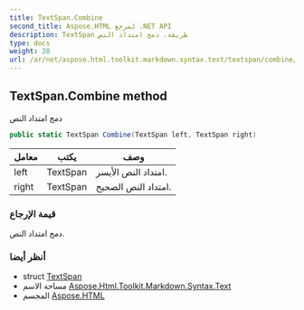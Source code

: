 ```yaml
---
title: TextSpan.Combine
second_title: Aspose.HTML لمرجع .NET API
description: TextSpan طريقة. دمج امتداد النص
type: docs
weight: 20
url: /ar/net/aspose.html.toolkit.markdown.syntax.text/textspan/combine/
---
```

## TextSpan.Combine method

دمج امتداد النص

```csharp
public static TextSpan Combine(TextSpan left, TextSpan right)
```

| معامل | يكتب | وصف |
| --- | --- | --- |
| left | TextSpan | امتداد النص الأيسر. |
| right | TextSpan | امتداد النص الصحيح. |

### قيمة الإرجاع

دمج امتداد النص.

### أنظر أيضا

* struct [TextSpan](../)
* مساحة الاسم [Aspose.Html.Toolkit.Markdown.Syntax.Text](../../textspan/)
* المجسم [Aspose.HTML](../../../)



